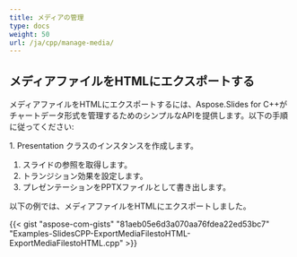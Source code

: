 ```yaml
---
title: メディアの管理
type: docs
weight: 50
url: /ja/cpp/manage-media/
---
```


## **メディアファイルをHTMLにエクスポートする**
メディアファイルをHTMLにエクスポートするには、Aspose.Slides for C++がチャートデータ形式を管理するためのシンプルなAPIを提供します。以下の手順に従ってください:

1. Presentation クラスのインスタンスを作成します。
1. スライドの参照を取得します。
1. トランジション効果を設定します。
1. プレゼンテーションをPPTXファイルとして書き出します。

以下の例では、メディアファイルをHTMLにエクスポートしました。

{{< gist "aspose-com-gists" "81aeb05e6d3a070aa76fdea22ed53bc7" "Examples-SlidesCPP-ExportMediaFilestoHTML-ExportMediaFilestoHTML.cpp" >}}
